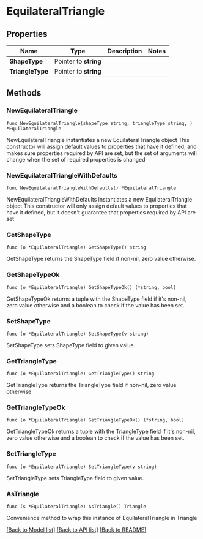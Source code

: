 # EquilateralTriangle

## Properties

Name | Type | Description | Notes
------------ | ------------- | ------------- | -------------
**ShapeType** | Pointer to **string** |  | 
**TriangleType** | Pointer to **string** |  | 

## Methods

### NewEquilateralTriangle

`func NewEquilateralTriangle(shapeType string, triangleType string, ) *EquilateralTriangle`

NewEquilateralTriangle instantiates a new EquilateralTriangle object
This constructor will assign default values to properties that have it defined,
and makes sure properties required by API are set, but the set of arguments
will change when the set of required properties is changed

### NewEquilateralTriangleWithDefaults

`func NewEquilateralTriangleWithDefaults() *EquilateralTriangle`

NewEquilateralTriangleWithDefaults instantiates a new EquilateralTriangle object
This constructor will only assign default values to properties that have it defined,
but it doesn't guarantee that properties required by API are set

### GetShapeType

`func (o *EquilateralTriangle) GetShapeType() string`

GetShapeType returns the ShapeType field if non-nil, zero value otherwise.

### GetShapeTypeOk

`func (o *EquilateralTriangle) GetShapeTypeOk() (*string, bool)`

GetShapeTypeOk returns a tuple with the ShapeType field if it's non-nil, zero value otherwise
and a boolean to check if the value has been set.

### SetShapeType

`func (o *EquilateralTriangle) SetShapeType(v string)`

SetShapeType sets ShapeType field to given value.


### GetTriangleType

`func (o *EquilateralTriangle) GetTriangleType() string`

GetTriangleType returns the TriangleType field if non-nil, zero value otherwise.

### GetTriangleTypeOk

`func (o *EquilateralTriangle) GetTriangleTypeOk() (*string, bool)`

GetTriangleTypeOk returns a tuple with the TriangleType field if it's non-nil, zero value otherwise
and a boolean to check if the value has been set.

### SetTriangleType

`func (o *EquilateralTriangle) SetTriangleType(v string)`

SetTriangleType sets TriangleType field to given value.



### AsTriangle

`func (s *EquilateralTriangle) AsTriangle() Triangle`

Convenience method to wrap this instance of EquilateralTriangle in Triangle

[[Back to Model list]](../README.md#documentation-for-models) [[Back to API list]](../README.md#documentation-for-api-endpoints) [[Back to README]](../README.md)


